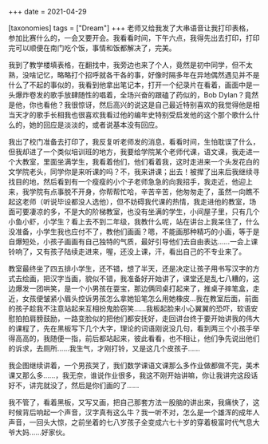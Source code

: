 +++
date = 2021-04-29

[taxonomies]
tags = ["Dream"]
+++ 
老师又给我发了大串语音让我打印表格，参加比赛什么的，一会又要开会。我看看时间，下午六点，我得先出去打印，打印完可以顺便在南门吃个饭，事情和饭都解决了，完美。

我到了教学楼填表格，在翻找中，我旁边也来了个人，竟然是初中同学，但不太熟，没啥记忆，略略打个招呼就各干各的事，好像时隔多年在异地偶然遇见并不是什么了不起的事似的，我看到他拿出笔记本，打开一个纪录片在看着，画面中是一头爆炸卷发的歌手放肆随性的唱着，全场兴奋的跟磕了药似的，Bob Dylan？竟然是他，你也看他？我很惊讶，然后高兴的说这是自己最近特别喜欢的我觉得他是相当天才的歌手长相我也很喜欢我看过他的编年史特别受启发他的这个那个歌什么什么的，她的回应是淡淡的，或者说基本没有回应。

我出了校门准备去打印了，我反复听老师发的消息，看看时间，生怕耽误了什么，但我却进了一个类似培训班的地方，我要给学院某个老师代课，语文课，我走进一个大教室，里面坐满学生，我看着他们，他们看着我，这时走进来一个头发花白的文学院老头，同学你是来听课的吗？不，我来讲课；出去！被撵了出来后我继续寻找目的地，然后看到有一个瘦瘦的小个子老师急急的向我招手，我走近，他迎上来，我学院有点事脱不开身，你帮帮忙哈，辛苦辛苦，他匆匆走了，虽然一向瞧不起这老师（听说毕设都没人选他），但不妨碍我代课的热情，我走进他的教室，场面可要凄凉的多，不是大的阶梯教室，也没有坐满的学生，小间屋子里，只有几个小鱼小虾，小学生？看上去不到二年级，我教什么呢，站在讲台上我呆住了，什么没准备，小学生我也应付不了，教他们画画？嗯，不能画那种精巧的小画，等于是自爆短处，小孩子画画有自己独特的气质，最好引导他们去自由表达……一会上课铃响了，又有孩子陆续走进来，喔，还没上课，汗，看出自己的不专业来了。

教室最终坐了四五排小学生，还不错，想了半天，还是决定让孩子用书写汉字的方式去绘画，把汉字当画，貌似不错，我准备好开始讲了，课堂还是乱七八糟的，这边爆发一团哄笑，是一个小男孩在耍宝，那边俩同桌打起来了，推桌子摔笔盒，走近，女孩便皱紧小眉头控诉男孩怎么拿她铅笔怎么用她橡皮...我在教室后面，前面的孩子趁我不注意站起来互相扮鬼脸窃笑……我板起脸来小心翼翼的恐吓，软语安慰拍拍肩膀鼓励，一路变脸似的把他们都安抚好，走回讲台终于要开始讲我的伟大的课程了，先在黑板写下几个大字，理论的词语刚说没几句，看到两三个小孩手举得高高的，我随便一指，前后都站起来，彼此看看，也不相让，他们争先说出他们的诉求，去厕所……我生气，才刚打铃，又是这几个皮孩子……  

我企图继续讲着，一个男孩哭了，我们数学课语文课那么多作业做都做不完，美术课又那么多……，我无奈，谁说作业很多，我这不刚开始讲嘛，你让我讲完这段话好不，讲完就没了，然后是你们画的了……

我不管了，看着黑板，又写又画，把自己那套方法一股脑的讲出来，我痛快了，这时候背后响起一个声音，汉字真有这么牛？我一听不对，怎么是一个雄浑的成年人声音，一回头大惊，之前坐着的七八岁孩子全变成六七十岁的穿着极富时代气息大爷大妈……好家伙。
<!-- more -->
